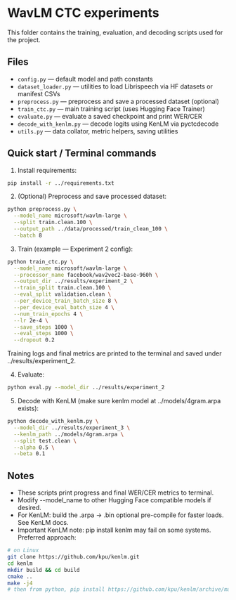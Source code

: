 # WavLM CTC experiments

This folder contains the training, evaluation, and decoding scripts used for the project.

## Files
- `config.py` — default model and path constants
- `dataset_loader.py` — utilities to load Librispeech via HF datasets or manifest CSVs
- `preprocess.py` — preprocess and save a processed dataset (optional)
- `train_ctc.py` — main training script (uses Hugging Face Trainer)
- `evaluate.py` — evaluate a saved checkpoint and print WER/CER
- `decode_with_kenlm.py` — decode logits using KenLM via pyctcdecode
- `utils.py` — data collator, metric helpers, saving utilities

## Quick start / Terminal commands

1. Install requirements:
```bash
pip install -r ../requirements.txt
```

2. (Optional) Preprocess and save processed dataset:
```bash
python preprocess.py \
  --model_name microsoft/wavlm-large \
  --split train.clean.100 \
  --output_path ../data/processed/train_clean_100 \
  --batch 8
```

3. Train (example — Experiment 2 config):
```bash
python train_ctc.py \
  --model_name microsoft/wavlm-large \
  --processor_name facebook/wav2vec2-base-960h \
  --output_dir ../results/experiment_2 \
  --train_split train.clean.100 \
  --eval_split validation.clean \
  --per_device_train_batch_size 8 \
  --per_device_eval_batch_size 4 \
  --num_train_epochs 4 \
  --lr 2e-4 \
  --save_steps 1000 \
  --eval_steps 1000 \
  --dropout 0.2

```

Training logs and final metrics are printed to the terminal and saved under ../results/experiment_2.

4. Evaluate:
```bash
python eval.py --model_dir ../results/experiment_2
```

5. Decode with KenLM (make sure kenlm model at ../models/4gram.arpa exists):
```bash
python decode_with_kenlm.py \
  --model_dir ../results/experiment_3 \
  --kenlm_path ../models/4gram.arpa \
  --split test.clean \
  --alpha 0.5 \
  --beta 0.1 
```

## Notes
- These scripts print progress and final WER/CER metrics to terminal.
- Modify --model_name to other Hugging Face compatible models if desired.
- For KenLM: build the .arpa -> .bin optional pre-compile for faster loads. See KenLM docs.
- Important KenLM note: pip install kenlm may fail on some systems. Preferred approach:
```bash
# on Linux
git clone https://github.com/kpu/kenlm.git
cd kenlm
mkdir build && cd build
cmake ..
make -j4
# then from python, pip install https://github.com/kpu/kenlm/archive/master.zip
```

